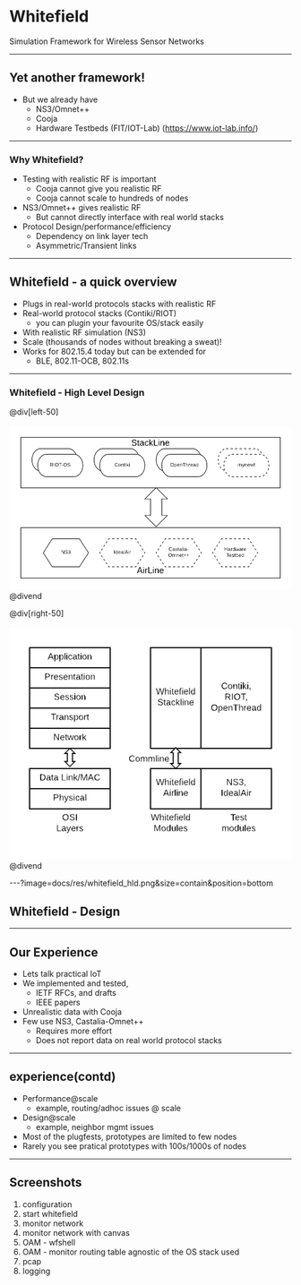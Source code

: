 # Whitefield

Simulation Framework for Wireless Sensor Networks

---
## Yet another framework!

- But we already have
    - NS3/Omnet++
    - Cooja
    - Hardware Testbeds (FIT/IOT-Lab) (https://www.iot-lab.info/)

---
### Why Whitefield?

- Testing with realistic RF is important
    - Cooja cannot give you realistic RF
    - Cooja cannot scale to hundreds of nodes
- NS3/Omnet++ gives realistic RF
    - But cannot directly interface with real world stacks
- Protocol Design/performance/efficiency
    - Dependency on link layer tech
    - Asymmetric/Transient links

---
## Whitefield - a quick overview

- Plugs in real-world protocols stacks with realistic RF
- Real-world protocol stacks (Contiki/RIOT)
    - you can plugin your favourite OS/stack easily
- With realistic RF simulation (NS3)
- Scale (thousands of nodes without breaking a sweat)!
- Works for 802.15.4 today but can be extended for
    - BLE, 802.11-OCB, 802.11s

---
### Whitefield - High Level Design

@div[left-50]
<br><br>
![Modules](docs/res/module_design.png)
@divend

@div[right-50]
<br><br>
![Stack](docs/res/stacking.png)
@divend

---?image=docs/res/whitefield_hld.png&size=contain&position=bottom
## Whitefield - Design

---
## Our Experience
- Lets talk practical IoT
- We implemented and tested,
    - IETF RFCs, and drafts
    - IEEE papers
- Unrealistic data with Cooja
- Few use NS3, Castalia-Omnet++
    - Requires more effort
    - Does not report data on real world protocol stacks

---
## experience(contd)
- Performance@scale
    - example, routing/adhoc issues @ scale
- Design@scale
    - example, neighbor mgmt issues
- Most of the plugfests, prototypes are limited to few nodes
- Rarely you see pratical prototypes with 100s/1000s of nodes

---
## Screenshots
1. configuration
2. start whitefield
3. monitor network
4. monitor network with canvas
5. OAM - wfshell
6. OAM - monitor routing table agnostic of the OS stack used
7. pcap
8. logging
